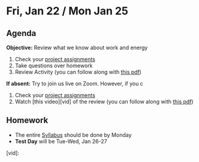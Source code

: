 Fri, Jan 22 / Mon Jan 25  
==================  
  
Agenda  
---------  
**Objective:** Review what we know about work and energy  
  
1. Check your [project assignments][topics]    
2. Take questions over homework  
3. Review Activity (you can follow along with [this pdf][pdf])  
  
**If absent:** Try to join us live on Zoom.   However, if you c  
1. Check your [project assignments][topics]   
2. Watch [this video][vid] of the review (you can follow along with [this pdf][pdf])  
  
Homework   
-------------  
- The entire [Syllabus] should be done by Monday  
- **Test Day** will be Tue-Wed, Jan 26-27  
  
[syllabus]: https://avon.schoology.com/course/2624603229/materials?f=369853538  
[topics]: https://avoncsc-my.sharepoint.com/:x:/g/personal/zjrohrbach_avon-schools_org/EQcK-LpYgaBNldVSN8gEERwB444aftk4zoaeYRWqFjUKMw?e=PlvklW    
[pdf]: https://avon.schoology.com/course/2624603229/materials/gp/4586011038  
[vid]:
<!--stackedit_data:
eyJoaXN0b3J5IjpbMTEyMTE0NzEzOCwtMTM1NzgwMzgxMiwxOD
Q3NDA0MzM3LDM4MTIzODU0NCwtMTg1OTcyNjA3Nyw3MTU1NjYw
ODEsMjEzODAxMjUxOCwtMjE0NjM3MDgxMF19
-->